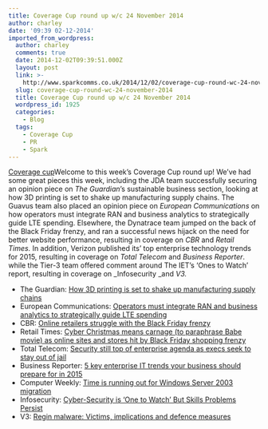 ```yaml
---
title: Coverage Cup round up w/c 24 November 2014
author: charley
date: '09:39 02-12-2014'
imported_from_wordpress:
  author: charley
  comments: true
  date: 2014-12-02T09:39:51.000Z
  layout: post
  link: >-
    http://www.sparkcomms.co.uk/2014/12/02/coverage-cup-round-wc-24-november-2014/
  slug: coverage-cup-round-wc-24-november-2014
  title: Coverage Cup round up w/c 24 November 2014
  wordpress_id: 1925
  categories:
    - Blog
  tags:
    - Coverage Cup
    - PR
    - Spark
---
```


[Coverage cup](Coverage-cup-167x300.jpg)Welcome to this week’s Coverage Cup round up! We’ve had some great pieces this week, including the JDA team successfully securing an opinion piece on _The Guardian_’s sustainable business section, looking at how 3D printing is set to shake up manufacturing supply chains. The Guavus team also placed an opinion piece on _European Communications_ on how operators must integrate RAN and business analytics to strategically guide LTE spending. Elsewhere, the Dynatrace team jumped on the back of the Black Friday frenzy, and ran a successful news hijack on the need for better website performance, resulting in coverage on _CBR_ and _Retail Times._ In addition, Verizon published its’ top enterprise technology trends for 2015, resulting in coverage on _Total Telecom_ and _Business Reporter_. while the Tier-3 team offered comment around The IET’s ‘Ones to Watch’ report, resulting in coverage on _Infosecurity _and _V3._

  * The Guardian: [How 3D printing is set to shake up manufacturing supply chains](http://www.theguardian.com/sustainable-business/2014/nov/25/how-3d-printing-is-set-to-shake-up-manufacturing-supply-chains)
  * European Communications: [Operators must integrate RAN and business analytics to strategically guide LTE spending](http://www.eurocomms.com/features/opinion/10302-opinion-operators-must-integrate-ran-and-business-analytics-to-strategically-guide-lte-spending)
  * CBR: [Online retailers struggle with the Black Friday frenzy](http://www.cbronline.com/news/tech/software/e-commerce/online-retailers-struggle-with-black-friday-frenzy-4454535#)
  * Retail Times: [Cyber Christmas means carnage (to paraphrase Babe movie) as online sites and stores hit by Black Friday shopping frenzy](http://www.retailtimes.co.uk/cyber-christmas-means-carnage-paraphrase-babe-movie-online-sites-stores-hit-black-friday-shopping-frenzy/)
  * Total Telecom: [Security still top of enterprise agenda as execs seek to stay out of jail](Security%20still%20top%20of%20enterprise%20agenda%20as%20execs%20seek%20to%20stay%20out%20of%20jail)
  * Business Reporter: [5 key enterprise IT trends your business should prepare for in 2015](http://business-reporter.co.uk/2014/11/21/5-key-enterprise-it-trends-to-watch-out-for-in-2015/)
  * Computer Weekly: [Time is running out for Windows Server 2003 migration](http://www.computerweekly.com/news/2240235210/Time-is-running-out-for-Windows-Server-2003-migration)
  * Infosecurity: [Cyber-Security is ‘One to Watch’ But Skills Problems Persist](http://www.infosecurity-magazine.com/news/cyber-security-one-to-watch-skills)
  * V3: [Regin malware: Victims, implications and defence measures](http://www.v3.co.uk/v3-uk/analysis/2383464/regin-malware-victims-implications-and-defence-measures)
